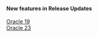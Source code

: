 #### New features in Release Updates

[Oracle 19](https://docs.oracle.com/en/database/oracle/oracle-database/19/newft/new-features-19c-release-updates.html#GUID-AC0DAFEE-2DFF-4EA8-A9B9-DB0E0E76211B)  
[Oracle 23](https://docs.oracle.com/en/database/oracle/oracle-database/23/nfcoa/release_updates.html#GUID-ru_23_7)
